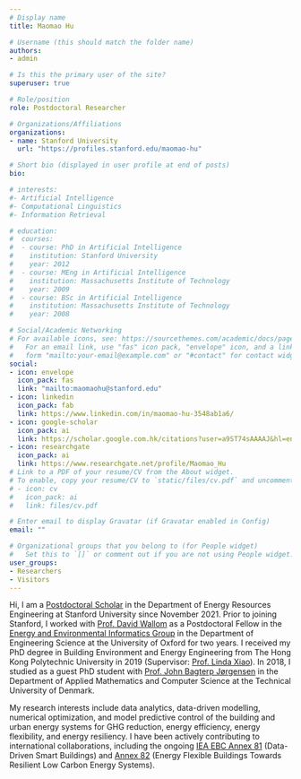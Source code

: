 ```yaml
---
# Display name
title: Maomao Hu

# Username (this should match the folder name)
authors:
- admin

# Is this the primary user of the site?
superuser: true

# Role/position
role: Postdoctoral Researcher

# Organizations/Affiliations
organizations:
- name: Stanford University
  url: "https://profiles.stanford.edu/maomao-hu"

# Short bio (displayed in user profile at end of posts)
bio: 

# interests:
#- Artificial Intelligence
#- Computational Linguistics
#- Information Retrieval

# education:
#  courses:
#  - course: PhD in Artificial Intelligence
#    institution: Stanford University
#    year: 2012
#  - course: MEng in Artificial Intelligence
#    institution: Massachusetts Institute of Technology
#    year: 2009
#  - course: BSc in Artificial Intelligence
#    institution: Massachusetts Institute of Technology
#    year: 2008

# Social/Academic Networking
# For available icons, see: https://sourcethemes.com/academic/docs/page-builder/#icons
#   For an email link, use "fas" icon pack, "envelope" icon, and a link in the
#   form "mailto:your-email@example.com" or "#contact" for contact widget.
social:
- icon: envelope
  icon_pack: fas
  link: "mailto:maomaohu@stanford.edu"
- icon: linkedin
  icon_pack: fab
  link: https://www.linkedin.com/in/maomao-hu-3548ab1a6/
- icon: google-scholar
  icon_pack: ai
  link: https://scholar.google.com.hk/citations?user=a9ST74sAAAAJ&hl=en
- icon: researchgate
  icon_pack: ai
  link: https://www.researchgate.net/profile/Maomao_Hu
# Link to a PDF of your resume/CV from the About widget.
# To enable, copy your resume/CV to `static/files/cv.pdf` and uncomment the lines below.
# - icon: cv
#   icon_pack: ai
#   link: files/cv.pdf

# Enter email to display Gravatar (if Gravatar enabled in Config)
email: ""

# Organizational groups that you belong to (for People widget)
#   Set this to `[]` or comment out if you are not using People widget.
user_groups:
- Researchers
- Visitors
---
```


Hi, I am a [Postdoctoral Scholar](https://profiles.stanford.edu/maomao-hu) in the Department of Energy Resources Engineering at Stanford University since November 2021. Prior to joining Stanford, I worked with  <a href="https://eng.ox.ac.uk/people/david-wallom/" target="_blank">Prof. David Wallom</a> as a Postdoctoral Fellow in the [Energy and Environmental Informatics Group](https://oerc.ox.ac.uk/research-groups/energy-and-environmental-informatics/) in the Department of Engineering Science at the University of Oxford for two years. I received my PhD degree in Building Environment and Energy Engineering from The Hong Kong Polytechnic University in 2019 (Supervisor: <a href="https://www.polyu.edu.hk/beee/people/academic-staff/professor-xiao-fu-linda/" target="_blank">Prof. Linda Xiao</a>). In 2018, I studied as a guest PhD student with [Prof. John Bagterp Jørgensen](http://www.imm.dtu.dk/~jbjo/) in the Department of Applied Mathematics and Computer Science at the Technical University of Denmark. 

My research interests include data analytics, data-driven modelling, numerical optimization, and model predictive control of the building and urban energy systems for GHG reduction, energy efficiency, energy flexibility, and energy resiliency. I have been actively contributing to international collaborations, including the ongoing [IEA EBC Annex 81](https://annex81.iea-ebc.org/) (Data-Driven Smart Buildings) and [Annex 82](https://annex82.iea-ebc.org/) (Energy Flexible Buildings Towards Resilient Low Carbon Energy Systems).

